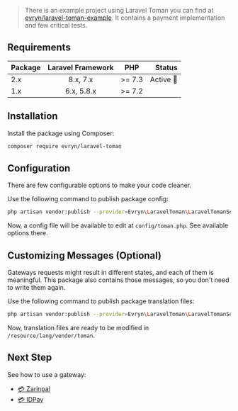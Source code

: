 > There is an example project using Laravel Toman you can find at [evryn/laravel-toman-example](https://github.com/evryn/laravel-toman-example). It contains a payment implementation and few critical tests.

## Requirements

| Package | Laravel Framework | PHP  | Status |
| ------------- |:-------------:|:-----:| ---:|
| 2.x      | 8.x, 7.x | >= 7.3 | Active 🚀 |
| 1.x      | 6.x, 5.8.x       |   >= 7.2 |  |

## Installation

Install the package using Composer:
```bash
composer require evryn/laravel-toman
```

## Configuration

There are few configurable options to make your code cleaner.

Use the following command to publish package config:
```bash
php artisan vendor:publish --provider=Evryn\LaravelToman\LaravelTomanServiceProvider --tag=config
```

Now, a config file will be available to edit at `config/toman.php`. See available options there.

## Customizing Messages (Optional)

Gateways requests might result in different states, and each of them is meaningful. This package also contains those messages, so you don't need to write them again.

Use the following command to publish package translation files:
```bash
php artisan vendor:publish --provider=Evryn\LaravelToman\LaravelTomanServiceProvider --tag=lang
```

Now, translation files are ready to be modified in `/resource/lang/vendor/toman`.

## Next Step
See how to use a gateway:
 * [💳 Zarinpal](gateways/zarinpal.md)
 * [💳 IDPay](gateways/idpay.md)
